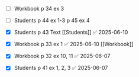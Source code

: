 - [ ] Workbook p 34 ex 3
- [ ] Students p 44 ex 1-3 p 45 ex 4

- [x] Students p 43 Text [[Students]] ✅ 2025-06-10
- [x] Workbook p 33 ex 1 ✅ 2025-06-10 [[Workbook]]

- [x] Workbook p 32 ex 10, 11 ✅ 2025-06-07
- [x] Students p 41 ex 1, 2, 3 ✅ 2025-06-07
